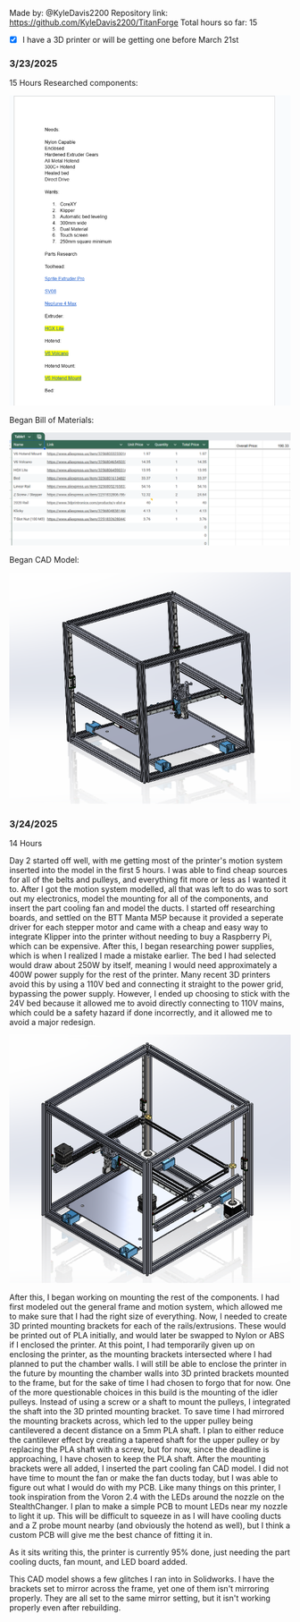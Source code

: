 Made by: @KyleDavis2200
Repository link: https://github.com/KyleDavis2200/TitanForge
Total hours so far: 15

- [x] I have a 3D printer or will be getting one before March 21st

### 3/23/2025
15 Hours
Researched components:

<img src="https://github.com/KyleDavis2200/TitanForge/blob/main/research.png" width="550">

Began Bill of Materials:

<img src="https://github.com/KyleDavis2200/TitanForge/blob/main/day1%20bom.png" width="550">

Began CAD Model:

<img src="https://github.com/KyleDavis2200/TitanForge/blob/main/day%201%20cad.png" width="550">

### 3/24/2025

14 Hours

Day 2 started off well, with me getting most of the printer's motion system inserted into the model in the first 5 hours. I was able to find cheap sources for all of the belts and pulleys, and everything fit more or less as I wanted it to. After I got the motion system modelled, all that was left to do was to sort out my electronics, model the mounting for all of the components, and insert the part cooling fan and model the ducts. I started off researching boards, and settled on the BTT Manta M5P because it provided a seperate driver for each stepper motor and came with a cheap and easy way to integrate Klipper into the printer without needing to buy a Raspberry Pi, which can be expensive. After this, I began researching power supplies, which is when I realized I made a mistake earlier. The bed I had selected would draw about 250W by itself, meaning I would need approximately a 400W power supply for the rest of the printer. Many recent 3D printers avoid this by using a 110V bed and connecting it straight to the power grid, bypassing the power supply. However, I ended up choosing to stick with the 24V bed because it allowed me to avoid directly connecting to 110V mains, which could be a safety hazard if done incorrectly, and it allowed me to avoid a major redesign.

<img src="https://github.com/KyleDavis2200/TitanForge/blob/main/day%202%20cad%201.png" width="550">

After this, I began working on mounting the rest of the components. I had first modeled out the general frame and motion system, which allowed me to make sure that I had the right size of everything. Now, I needed to create 3D printed mounting brackets for each of the rails/extrusions. These would be printed out of PLA initially, and would later be swapped to Nylon or ABS if I enclosed the printer. At this point, I had temporarily given up on enclosing the printer, as the mounting brackets intersected where I had planned to put the chamber walls. I will still be able to enclose the printer in the future by mounting the chamber walls into 3D printed brackets mounted to the frame, but for the sake of time I had chosen to forgo that for now. One of the more questionable choices in this build is the mounting of the idler pulleys. Instead of using a screw or a shaft to mount the pulleys, I integrated the shaft into the 3D printed mounting bracket. To save time I had mirrored the mounting brackets across, which led to the upper pulley being cantilevered a decent distance on a 5mm PLA shaft. I plan to either reduce the cantilever effect by creating a tapered shaft for the upper pulley or by replacing the PLA shaft with a screw, but for now, since the deadline is approaching, I have chosen to keep the PLA shaft. After the mounting brackets were all added, I inserted the part cooling fan CAD model. I did not have time to mount the fan or make the fan ducts today, but I was able to figure out what I would do with my PCB. Like many things on this printer, I took inspiration from the Voron 2.4 with the LEDs around the nozzle on the StealthChanger. I plan to make a simple PCB to mount LEDs near my nozzle to light it up. This will be difficult to squeeze in as I will have cooling ducts and a Z probe mount nearby (and obviously the hotend as well), but I think a custom PCB will give me the best chance of fitting it in. 

As it sits writing this, the printer is currently 95% done, just needing the part cooling ducts, fan mount, and LED board added. 

This CAD model shows a few glitches I ran into in Solidworks. I have the brackets set to mirror across the frame, yet one of them isn't mirroring properly. They are all set to the same mirror setting, but it isn't working properly even after rebuilding.  
